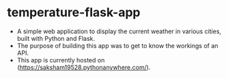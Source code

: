 # temperature-flask-app
- A simple web application to display the current weather in various cities, built with Python and Flask.
- The purpose of building this app was to get to know the workings of an API.
- This app is currently hosted on (https://saksham19528.pythonanywhere.com/). 
